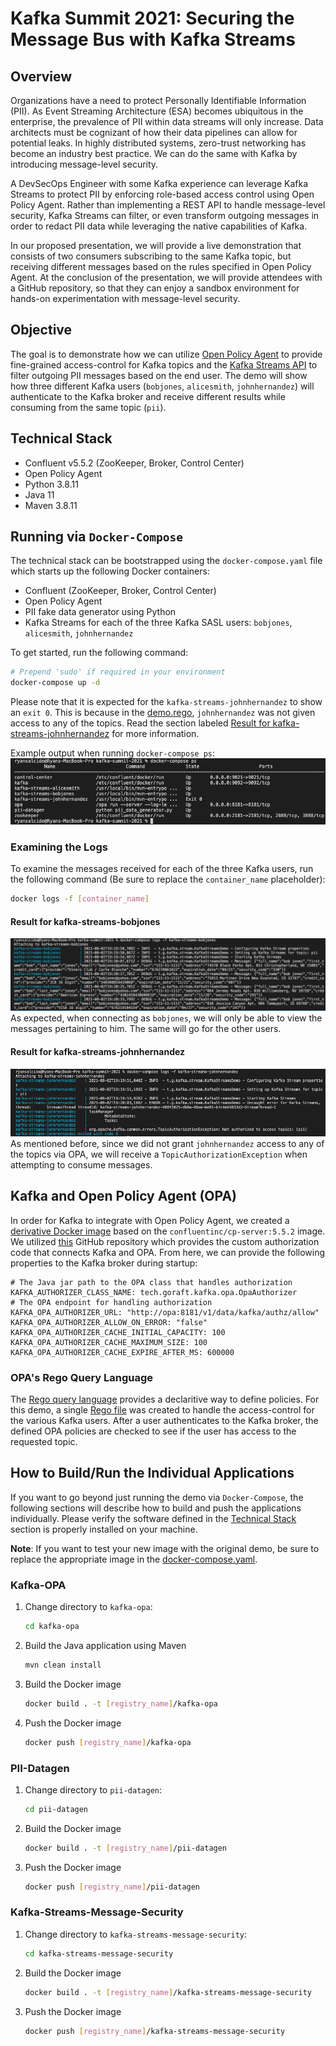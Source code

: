 # Kafka Summit 2021: Securing the Message Bus with Kafka Streams


## Overview
Organizations have a need to protect Personally Identifiable Information (PII). As Event Streaming Architecture (ESA) becomes ubiquitous in the enterprise, the prevalence of PII within data streams will only increase. Data architects must be cognizant of how their data pipelines can allow for potential leaks. In highly distributed systems, zero-trust networking has become an industry best practice. We can do the same with Kafka by introducing message-level security.

A DevSecOps Engineer with some Kafka experience can leverage Kafka Streams to protect PII by enforcing role-based access control using Open Policy Agent. Rather than implementing a REST API to handle message-level security, Kafka Streams can filter, or even transform outgoing messages in order to redact PII data while leveraging the native capabilities of Kafka.

In our proposed presentation, we will provide a live demonstration that consists of two consumers subscribing to the same Kafka topic, but receiving different messages based on the rules specified in Open Policy Agent. At the conclusion of the presentation, we will provide attendees with a GitHub repository, so that they can enjoy a sandbox environment for hands-on experimentation with message-level security.


## Objective
The goal is to demonstrate how we can utilize [Open Policy Agent](https://www.openpolicyagent.org/) to provide fine-grained access-control for Kafka topics and the [Kafka Streams API](https://www.confluent.io/product/kafka-streams-api/) to filter outgoing PII messages based on the end user. The demo will show how three different Kafka users (`bobjones`, `alicesmith`, `johnhernandez`) will authenticate to the Kafka broker and receive different results while consuming from the same topic (`pii`).

## Technical Stack
- Confluent v5.5.2 (ZooKeeper, Broker, Control Center)
- Open Policy Agent
- Python 3.8.11
- Java 11
- Maven 3.8.11


## Running via `Docker-Compose`
The technical stack can be bootstrapped using the `docker-compose.yaml` file which starts up the following Docker containers:
- Confluent (ZooKeeper, Broker, Control Center)
- Open Policy Agent
- PII fake data generator using Python
- Kafka Streams for each of the three Kafka SASL users: `bobjones`, `alicesmith`, `johnhernandez`

To get started, run the following command:
```sh
# Prepend 'sudo' if required in your environment
docker-compose up -d
```

Please note that it is expected for the `kafka-streams-johnhernandez` to show an `exit 0`. This is because in the [demo.rego](./policies/demo.rego), `johnhernandez` was not given access to any of the topics. Read the section labeled [Result for kafka-streams-johnhernandez](#result-for-kafka-streams-johnhernandez) for more information.

Example output when running `docker-compose ps`:
![docker-compose ps](./screenshots/docker-compose-up-output.png)


### Examining the Logs
To examine the messages received for each of the three Kafka users, run the following command (Be sure to replace the `container_name` placeholder):
```sh
docker logs -f [container_name]
```


#### Result for kafka-streams-bobjones
![docker-compose logs -f kafka-streams-bobjones](./screenshots/kafka-streams-bobjones-output.png)
As expected, when connecting as `bobjones`, we will only be able to view the messages pertaining to him. The same will go for the other users.


#### Result for kafka-streams-johnhernandez
![docker-compose logs -f kafka-streams-johnhernandez](./screenshots/kafka-streams-johnhernandez-output.png)
As mentioned before, since we did not grant `johnhernandez` access to any of the topics via OPA, we will receive a `TopicAuthorizationException` when attempting to consume messages.


## Kafka and Open Policy Agent (OPA)
In order for Kafka to integrate with Open Policy Agent, we created a [derivative Docker image](./kafka-opa/Dockerfile) based on the `confluentinc/cp-server:5.5.2` image. We utilized [this](https://github.com/open-policy-agent/contrib/tree/main/kafka_authorizer) GitHub repository which provides the custom authorization code that connects Kafka and OPA. From here, we can provide the following properties to the Kafka broker during startup:
```
# The Java jar path to the OPA class that handles authorization
KAFKA_AUTHORIZER_CLASS_NAME: tech.goraft.kafka.opa.OpaAuthorizer
# The OPA endpoint for handling authorization
KAFKA_OPA_AUTHORIZER_URL: "http://opa:8181/v1/data/kafka/authz/allow"
KAFKA_OPA_AUTHORIZER_ALLOW_ON_ERROR: "false"
KAFKA_OPA_AUTHORIZER_CACHE_INITIAL_CAPACITY: 100
KAFKA_OPA_AUTHORIZER_CACHE_MAXIMUM_SIZE: 100
KAFKA_OPA_AUTHORIZER_CACHE_EXPIRE_AFTER_MS: 600000
```


### OPA's Rego Query Language
The [Rego query language](https://www.openpolicyagent.org/docs/latest/policy-language/) provides a declaritive way to define policies. For this demo, a single [Rego file](./policies/demo.rego) was created to handle the access-control for the various Kafka users. After a user authenticates to the Kafka broker, the defined OPA policies are checked to see if the user has access to the requested topic.


## How to Build/Run the Individual Applications
If you want to go beyond just running the demo via `Docker-Compose`, the following sections will describe how to build and push the applications individually. Please verify the software defined in the [Technical Stack](#technical-stack) section is properly installed on your machine.

__Note__: If you want to test your new image with the original demo, be sure to replace the appropriate image in the [docker-compose.yaml](./docker-compose.yaml).


### Kafka-OPA
1. Change directory to `kafka-opa`:
    ```sh
    cd kafka-opa
    ```
2. Build the Java application using Maven
    ```sh
    mvn clean install
    ```
3. Build the Docker image
    ```sh
    docker build . -t [registry_name]/kafka-opa
    ```
4. Push the Docker image
    ```sh
    docker push [registry_name]/kafka-opa
    ```


### PII-Datagen
1. Change directory to `pii-datagen`:
    ```sh
    cd pii-datagen
    ```
2. Build the Docker image
    ```sh
    docker build . -t [registry_name]/pii-datagen
    ```
3. Push the Docker image
    ```sh
    docker push [registry_name]/pii-datagen
    ```

### Kafka-Streams-Message-Security
1. Change directory to `kafka-streams-message-security`:
    ```sh
    cd kafka-streams-message-security
    ```
2. Build the Docker image
    ```sh
    docker build . -t [registry_name]/kafka-streams-message-security
    ```
3. Push the Docker image
    ```sh
    docker push [registry_name]/kafka-streams-message-security
    ```
